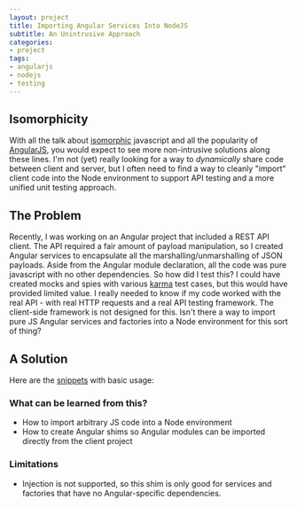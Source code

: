 ```yaml
---
layout: project
title: Importing Angular Services Into NodeJS
subtitle: An Unintrusive Approach
categories:
- project
tags:
- angularjs
- nodejs
- testing
---
```


## Isomorphicity
With all the talk about [isomorphic][isomorphic] javascript and all the popularity of [AngularJS][angular], you would expect to see more non-intrusive solutions along these lines. I'm not (yet) really looking for a way to _dynamically_ share code between client and server, but I often need to find a way to cleanly "import" client code into the Node environment to support API testing and a more unified unit testing approach.

## The Problem
Recently, I was working on an Angular project that included a REST API client. The API required a fair amount of payload manipulation, so I created Angular services to encapsulate all the marshalling/unmarshalling of JSON payloads. Aside from the Angular module declaration, all the code was pure javascript with no other dependencies. So how did I test this? I could have created mocks and spies with various [karma][karma] test cases, but this would have provided limited value. I really needed to know if my code worked with the real API - with real HTTP requests and a real API testing framework. The client-side framework is not designed for this. Isn't there a way to import pure JS Angular services and factories into a Node environment for this sort of thing?

## A Solution
Here are the [snippets][gist] with basic usage:

<script src="https://gist.github.com/spitimage/86fe983e9622ab2c3946.js"></script>

### What can be learned from this?

* How to import arbitrary JS code into a Node environment
* How to create Angular shims so Angular modules can be imported directly from the client project

### Limitations

* Injection is not supported, so this shim is only good for services and factories that have no Angular-specific dependencies.


[isomorphic]: http://isomorphic.net/
[angular]: https://angularjs.org/
[karma]: http://karma-runner.github.io/0.12/index.html
[gist]: https://gist.github.com/spitimage/86fe983e9622ab2c3946



